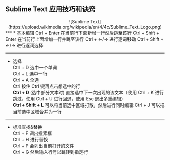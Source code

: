## Sublime Text 应用技巧和诀窍  
<div align=center>
![Sublime Text](https://upload.wikimedia.org/wikipedia/en/4/4c/Sublime_Text_Logo.png)
</div>
***
* 基本编辑  
Ctrl + Enter	在当前行下面新增一行然后跳至该行  
Ctrl + Shift + Enter	在当前行上面增加一行并跳至该行  
Ctrl + ←/→	进行逐词移动  
Ctrl + Shift + ←/→	进行逐词选择  

***
* 选择  
Ctrl + D	选中一个单词  
Ctrl + L	选中一行  
Ctrl + A	全选  
Ctrl 按住 Ctrl	键再点击想选中的行  
**Ctrl + D**	(选中部分文本时) 直接选中下一次出现的该文本（使用 Ctrl + K 进行跳过，使用 Ctrl + U 进行回退，使用 Esc 退出多重编辑）   
**Ctrl + Shift + L**	可以将当前选中区域打散，然后进行同时编辑
Ctrl + J	可以把当前选中区域合并为一行  

***
* 标准查找&替换  
Ctrl + F	调出搜索框  
Ctrl + H	进行替换  
Ctrl + P	会列出当前打开的文件  
Ctrl + G	然后输入行号以跳转到指定行  